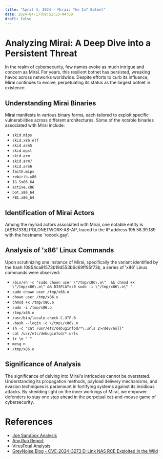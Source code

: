 ```yaml
---
title: "April 4, 2024 - Mirai: The IoT Botnet"
date: 2024-04-17T09:51:53-04:00
draft: false
---
```

# Analyzing Mirai: A Deep Dive into a Persistent Threat

In the realm of cybersecurity, few names evoke as much intrigue and concern as Mirai. For years, this resilient botnet has persisted, wreaking havoc across networks worldwide. Despite efforts to curb its influence, Mirai continues to evolve, perpetuating its status as the largest botnet in existence.

## Understanding Mirai Binaries

Mirai manifests in various binary forms, each tailored to exploit specific vulnerabilities across different architectures. Some of the notable binaries associated with Mirai include:

- `skid.mips`
- `skid.x86.elf`
- `skid.arm5`
- `skid.mpsl`
- `skid.arm`
- `skid.arm7`
- `skid.arm6`
- `faith.mips`
- `rebirth.x86`
- `IG.Sx86_64`
- `active.x86`
- `bot.x86_64`
- `FBI.x86_64`

## Identification of Mirai Actors

Among the myriad actors associated with Mirai, one notable entity is [AS151338] POLONETWORK-AS-AP, traced to the IP address 195.58.39.189 with the hostname 'rocock.gay'.

## Analysis of 'x86' Linux Commands

Upon scrutinizing one instance of Mirai, specifically the variant identified by the hash 10854ca81573b19d553b6c69ff95f73b, a series of 'x86' Linux commands were observed:

- `/bin/sh -c "sudo chown user \"/tmp/x86\.o\"  && chmod +x \"/tmp/x86\.o\" && DISPLAY=:0 sudo -i \"/tmp/x86\.o\" "`
- `sudo chown user /tmp/x86.o`
- `chown user /tmp/x86.o`
- `chmod +x /tmp/x86.o`
- `sudo -i /tmp/x86.o`
- `/tmp/x86.o`
- `/usr/bin/locale-check C.UTF-8`
- `-bash --login -c \/tmp\/x86\.o`
- `sh -c "cat /usr/etc/debuginfod/*\.urls 2>/dev/null"`
- `cat /usr/etc/debuginfod/*.urls`
- `tr \n " "`
- `mesg n`
- `/tmp/x86.o`

## Significance of Analysis

The significance of delving into Mirai's intricacies cannot be overstated. Understanding its propagation methods, payload delivery mechanisms, and evasion techniques is paramount in fortifying systems against its insidious attacks. By shedding light on the inner workings of Mirai, we empower defenders to stay one step ahead in the perpetual cat-and-mouse game of cybersecurity.

# References
- [Joe Sandbox Analysis](https://www.joesandbox.com/analysis/841196/0/executive)
- [Any.Run Report](https://any.run/report/a939592b7c4b82eb07bf7ad619a3ce9606ebc119d3d7091b193b1a625684d77b/86ae468b-5f9d-428e-90dc-4bb76bf42c40)
- [VirusTotal Analysis](https://www.virustotal.com/gui/file/713ca6a961a02c78b95decc18a01c69606d112c77ffc9f8629eb03ac39e7a22b/detection/f-713ca6a)
- [GreyNoise Blog - CVE-2024-3273 D-Link NAS RCE Exploited in the Wild](https://www.greynoise.io/blog/cve-2024-3273-d-link-nas-rce-exploited-in-the-wild)
